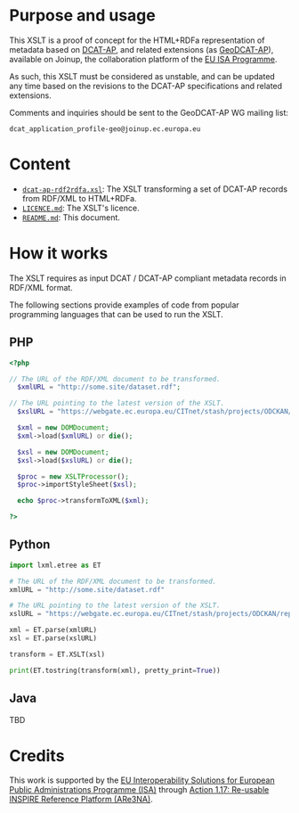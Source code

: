 # Purpose and usage

This XSLT is a proof of concept for the HTML+RDFa representation of metadata based on [DCAT-AP](https://joinup.ec.europa.eu/node/63567/), and related extensions (as [GeoDCAT-AP](https://joinup.ec.europa.eu/node/139283/)), available on Joinup, the collaboration platform of the [EU ISA Programme](http://ec.europa.eu/isa).
  
As such, this XSLT must be considered as unstable, and can be updated any time based on the revisions to the DCAT-AP specifications and related extensions.

Comments and inquiries should be sent to the GeoDCAT-AP WG mailing list: 

    dcat_application_profile-geo@joinup.ec.europa.eu

# Content

* [`dcat-ap-rdf2rdfa.xsl`](./dcat-ap-rdf2rdfa.xsl): The XSLT transforming a set of DCAT-AP records from RDF/XML to HTML+RDFa.
* [`LICENCE.md`](./LICENCE.md): The XSLT's licence.
* [`README.md`](./README.md): This document. 

# How it works

The XSLT requires as input DCAT / DCAT-AP compliant metadata records in RDF/XML format. 

The following sections provide examples of code from popular programming languages that can be used to run the XSLT.

## PHP

````php
<?php

// The URL of the RDF/XML document to be transformed.
  $xmlURL = "http://some.site/dataset.rdf";

// The URL pointing to the latest version of the XSLT.
  $xslURL = "https://webgate.ec.europa.eu/CITnet/stash/projects/ODCKAN/repos/dcat-ap-rdf2html/browse/dcat-ap-rdf2rdfa.xsl?raw";

  $xml = new DOMDocument;
  $xml->load($xmlURL) or die();

  $xsl = new DOMDocument;
  $xsl->load($xslURL) or die();

  $proc = new XSLTProcessor();
  $proc->importStyleSheet($xsl);

  echo $proc->transformToXML($xml);

?>
````

## Python

````python
import lxml.etree as ET

# The URL of the RDF/XML document to be transformed.
xmlURL = "http://some.site/dataset.rdf"

# The URL pointing to the latest version of the XSLT.
xslURL = "https://webgate.ec.europa.eu/CITnet/stash/projects/ODCKAN/repos/dcat-ap-rdf2html/browse/dcat-ap-rdf2rdfa.xsl?raw"

xml = ET.parse(xmlURL)
xsl = ET.parse(xslURL)

transform = ET.XSLT(xsl)

print(ET.tostring(transform(xml), pretty_print=True))
````

## Java

TBD
  
#  Credits
  
This work is supported by the [EU Interoperability Solutions for European Public Administrations Programme (ISA)](http://ec.europa.eu/isa) through [Action 1.17: Re-usable INSPIRE Reference Platform (ARe3NA)](http://ec.europa.eu/isa/actions/01-trusted-information-exchange/1-17action_en.htm).
